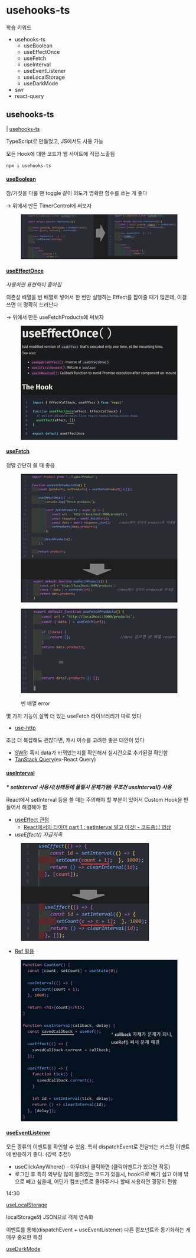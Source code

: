 # usehooks-ts

학습 키워드

* usehooks-ts
  * useBoolean
  * useEffectOnce
  * useFetch
  * useInterval
  * useEventListener
  * useLocalStorage
  * useDarkMode
* swr
* react-query

## usehooks-ts

\| [usehooks-ts](https://usehooks-ts.com/)

TypeScript로 만들었고, JS에서도 사용 가능



모든 Hook에 대한 코드가 웹 사이트에 직접 노출됨

```bash
npm i usehooks-ts
```

#### [useBoolean](https://usehooks-ts.com/react-hook/use-boolean)

참/거짓을 다룰 땐 toggle 같이 의도가 명확한 함수를 쓰는 게 좋다

→ 위에서 만든 TimerControl에 써보자

<figure><img src="../.gitbook/assets/image (3).png" alt=""><figcaption></figcaption></figure>

#### [useEffectOnce](https://usehooks-ts.com/react-hook/use-effect-once)

_사용하면 표현력이 좋아짐_

의존성 배열을 빈 배열로 넣어서 한 번만 실행하는 Effect를 잡아줄 때가 많은데, 이걸 쓰면 더 명확히 드러난다

→ 위에서 만든 useFetchProducts에 써보자

<figure><img src="../.gitbook/assets/image (1) (2) (3).png" alt=""><figcaption></figcaption></figure>

#### [useFetch](https://usehooks-ts.com/react-hook/use-fetch)

정말 간단히 쓸 때 좋음

<figure><img src="../.gitbook/assets/image (25).png" alt=""><figcaption></figcaption></figure>

<figure><img src="../.gitbook/assets/image (10) (2).png" alt=""><figcaption><p>빈 배열 error</p></figcaption></figure>

몇 가지 기능이 살짝 더 있는 useFetch 라이브러리가 따로 있다

* [use-http](https://use-http.com/#/)

조금 더 복잡해도 괜찮다면, 캐시 이슈를 고려한 좋은 대안이 있다

* [SWR](https://swr.vercel.app/ko): 혹시 data가 바뀌었는지를 확인해서 실시간으로 추가된걸 확인함
* [TanStack Query](https://tanstack.com/query/latest)(ex-React Query) &#x20;

#### [useInterval](https://usehooks-ts.com/react-hook/use-interval)

_**\* setInterval 사용시(상태등에 물릴시 문제가됨) 무조건 useInterval() 사용**_

React에서 setInterval 등을 쓸 때는 주의해야 할 부분이 있어서 Custom Hook을 만들어서 해결해야 함

* [useEffect 관점](https://overreacted.io/ko/a-complete-guide-to-useeffect/)
  * [React에서의 타이머 part 1 : setInterval 말고 이것! - 코드종님 영상](https://www.youtube.com/watch?v=2tUdyY5uBSw\&feature=youtu.be)
* _useEffect() 자급자족_

<figure><img src="../.gitbook/assets/image (16).png" alt=""><figcaption></figcaption></figure>

* [Ref 활용](https://overreacted.io/making-setinterval-declarative-with-react-hooks/)

<figure><img src="../.gitbook/assets/image (4) (4).png" alt=""><figcaption></figcaption></figure>

#### [useEventListener](https://usehooks-ts.com/react-hook/use-event-listener)

모든 종류의 이벤트를 확인할 수 있음. 특히 dispatchEvent로 전달되는 커스텀 이벤트에 반응하기 좋다. (강력 추천!)

* useClickAnyWhere() - 아무대나 클릭하면 (클릭이벤트가  있으면 작동)
* 로그인 후 특히 외부랑 많이 물려있는 코드가 있을시, hook으로 빼기 싫고 아예 밖으로 빼고 싶을때, 어딘가 컴포넌트로 몰아주거나 할때 사용하면 굉장히 편함

14:30

[useLocalStorage](https://usehooks-ts.com/react-hook/use-local-storage)

localStorage와 JSON으로 객체 영속화

이벤트를 통해(dispatchEvent + useEventListener) 다른 컴포넌트와 동기화하는 게 매우 중요한 특징

[useDarkMode](https://usehooks-ts.com/react-hook/use-dark-mode)

